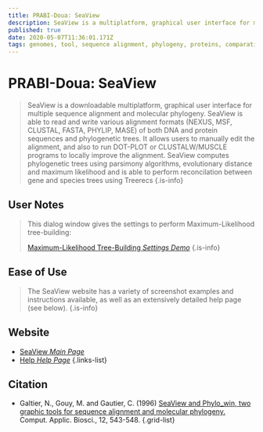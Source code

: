 ```yaml
---
title: PRABI-Doua: SeaView
description: SeaView is a multiplatform, graphical user interface for multiple sequence alignment and molecular phylogeny.
published: true
date: 2020-05-07T11:36:01.171Z
tags: genomes, tool, sequence alignment, phylogeny, proteins, comparative genomics
---
```


# PRABI-Doua: SeaView

> SeaView is a downloadable multiplatform, graphical user interface for multiple sequence alignment and molecular phylogeny. SeaView is able to read and write various alignment formats (NEXUS, MSF, CLUSTAL, FASTA, PHYLIP, MASE) of both DNA and protein sequences and phylogenetic trees. It allows users to manually edit the alignment, and also to run DOT-PLOT or CLUSTALW/MUSCLE programs to locally improve the alignment.
&NewLine;
SeaView computes phylogenetic trees using parsimony algorithms, evolutionary distance and maximum likelihood and is able to perform reconcilation between gene and species trees using Treerecs
{.is-info}

## User Notes

> This dialog window gives the settings to perform Maximum-Likelihood tree-building: 
>
> [Maximum-Likelihood Tree-Building *Settings Demo*](http://doua.prabi.fr/software/seaview_data/PhyML-dialog.png)
{.is-info}

## Ease of Use

> The SeaView website has a variety of screenshot examples and instructions available, as well as an extensively detailed help page (see below).
{.is-info}

## Website

- [SeaView *Main Page*](http://doua.prabi.fr/software/seaview)
- [Help *Help Page*](http://doua.prabi.fr/software/seaview_data/seaview)
{.links-list}

## Citation

- Galtier, N., Gouy, M. and Gautier, C. (1996) [SeaView and Phylo_win, two graphic tools for sequence alignment and molecular phylogeny.](https://academic.oup.com/bioinformatics/article/12/6/543/231577) Comput. Applic. Biosci., 12, 543-548.
{.grid-list}